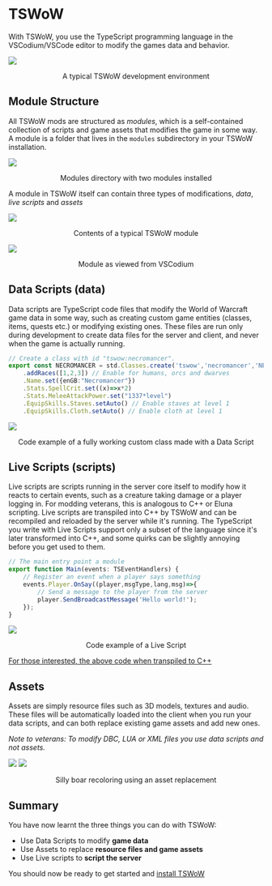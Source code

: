 # TSWoW

With TSWoW, you use the TypeScript programming language in the VSCodium/VSCode editor to modify the games data and behavior.

![](tswow-layout.png)
<center>A typical TSWoW development environment</center>

## Module Structure
All TSWoW mods are structured as _modules_, which is a self-contained collection of scripts and game assets that modifies the game in some way. A module is a folder that lives in the `modules` subdirectory in your TSWoW installation.

![](modules.png)
<center> Modules directory with two modules installed </center>

A module in TSWoW itself can contain three types of modifications, _data_, _live scripts_ and _assets_

![](module-contents.png)
<center>Contents of a typical TSWoW module</center>

![](module-vscodium.png)

<center>Module as viewed from VSCodium</center>

## Data Scripts (data)

Data scripts are TypeScript code files that modify the World of Warcraft game data in some way, such as creating custom game entities (classes, items, quests etc.) or modifying existing ones. These files are run only during development to create data files for the server and client, and never when the game is actually running.

```ts
// Create a class with id "tswow:necromancer".
export const NECROMANCER = std.Classes.create('tswow','necromancer','NECROMANCER',8)
    .addRaces([1,2,3]) // Enable for humans, orcs and dwarves
    .Name.set({enGB:"Necromancer"}) 
    .Stats.SpellCrit.set((x)=>x*2) 
    .Stats.MeleeAttackPower.set("1337*level") 
    .EquipSkills.Staves.setAuto() // Enable staves at level 1
    .EquipSkills.Cloth.setAuto() // Enable cloth at level 1
```

![](custom-class.png)

<center> Code example of a fully working custom class made with a Data Script</center>

## Live Scripts (scripts)

Live scripts are scripts running in the server core itself to modify how it reacts to certain events, such as a creature taking damage or a player logging in. For modding veterans, this is analogous to C++ or Eluna scripting. Live scripts are transpiled into C++ by TSWoW and can be recompiled and reloaded by the server while it's running. The TypeScript you write with Live Scripts support only a subset of the language since it's later transformed into C++, and some quirks can be slightly annoying before you get used to them.

```ts
// The main entry point a module
export function Main(events: TSEventHandlers) {
    // Register an event when a player says something
    events.Player.OnSay((player,msgType,lang,msg)=>{
        // Send a message to the player from the server
        player.SendBroadcastMessage('Hello world!');
    });
}
```
![](live-script.png)

<center> Code example of a Live Script </center>

[For those interested, the above code when transpiled to C++]()

## Assets

Assets are simply resource files such as 3D models, textures and audio. These files will be automatically loaded into the client when you run your data scripts, and can both replace existing game assets and add new ones.

_Note to veterans: To modify DBC, LUA or XML files you use data scripts and not assets._

![](boar-file.png)
![](boar-ingame.png)
<center> Silly boar recoloring using an asset replacement </center>

## Summary

You have now learnt the three things you can do with TSWoW:
- Use Data Scripts to modify **game data**
- Use Assets to replace **resource files and game assets**
- Use Live scripts to **script the server**

You should now be ready to get started and [install TSWoW](2_Installation.md)